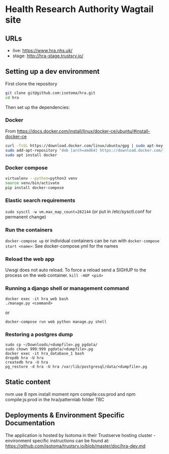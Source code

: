 Health Research Authority Wagtail site
==================

## URLs
- live: https://www.hra.nhs.uk/
- stage: http://hra-stage.trustsrv.io/

## Setting up a dev environment

First clone the repository

```bash
git clone git@github.com:isotoma/hra.git
cd hra
```

Then set up the dependencies:

### Docker

From https://docs.docker.com/install/linux/docker-ce/ubuntu/#install-docker-ce

```bash
curl -fsSL https://download.docker.com/linux/ubuntu/gpg | sudo apt-key add -
sudo add-apt-repository "deb [arch=amd64] https://download.docker.com/linux/ubuntu $(lsb_release -cs) stable"
sudo apt install docker
```

### Docker compose
```bash
virtualenv --python=python3 venv
source venv/bin/activate
pip install docker-compose
```

### Elastic search requirements
`sudo sysctl -w vm.max_map_count=262144` (or put in /etc/sysctl.conf for permanent change)

### Run the containers
`docker-compose up`
or individual containers can be run with `docker-compose start <name>`: See docker-compose.yml for the names

### Reload the web app
Uwsgi does not auto reload. To force a reload send a SIGHUP to the process on the web container.
`kill -HUP <pid>`


### Running a django shell or management command
```
docker exec -it hra_web bash
./manage.py <command>
```
or

```
docker-compose run web python manage.py shell
```

### Restoring a postgres dump
```
sudo cp ~/Downloads/<dumpfile>.pg pgdata/
sudo chown 999:999 pgdata/<dumpfile>.pg
docker exec -it hra_database_1 bash
dropdb hra -U hra
createdb hra -U hra
pg_restore -d hra -U hra /var/lib/postgresql/data/<dumpfile>.pg
```

## Static content
nvm use 8
npm install moment
npm compile:css:prod and npm compile:js:prod in the hra/patternlab folder
TBC

## Deployments & Environment Specific Documentation
The application is hosted by Isotoma in their Trustserve hosting cluster - environment specific instructions can be found at:
https://github.com/isotoma/trustsrv.io/blob/master/doc/hra-dev.md
